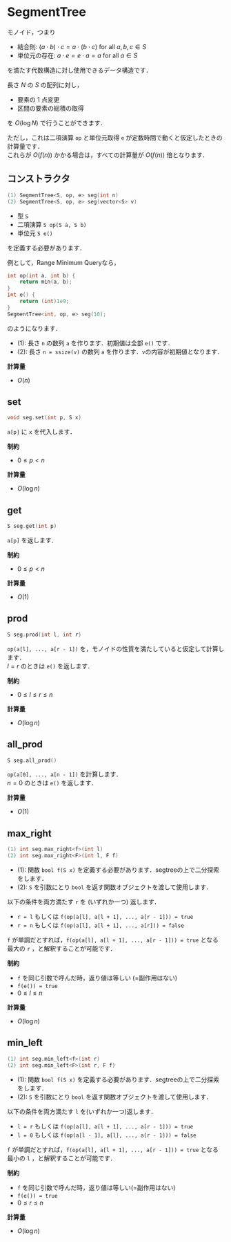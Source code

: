 # SegmentTree

モノイド，つまり

- 結合則: $(a \cdot b) \cdot c = a \cdot (b \cdot c)$ for all $a, b, c \in S$
- 単位元の存在: $a \cdot e = e \cdot a = a$ for all $a \in S$

を満たす代数構造に対し使用できるデータ構造です．

長さ $N$ の $S$ の配列に対し，

- 要素の $1$ 点変更
- 区間の要素の総積の取得

を $O(\log N)$ で行うことができます．

ただし，これは二項演算 `op` と単位元取得 `e` が定数時間で動くと仮定したときの計算量です．<br>
これらが $O(f(n))$ かかる場合は，すべての計算量が $O(f(n))$ 倍となります．

## コンストラクタ

```cpp
(1) SegmentTree<S, op, e> seg(int n)
(2) SegmentTree<S, op, e> seg(vector<S> v)
```

- 型 `S`
- 二項演算 `S op(S a, S b)`
- 単位元 `S e()`

を定義する必要があります．

例として，Range Minimum Queryなら，

```cpp
int op(int a, int b) {
    return min(a, b);
}
int e() {
    return (int)1e9;
}
SegmentTree<int, op, e> seg(10);
```

のようになります．

- (1): 長さ `n` の数列 `a` を作ります．初期値は全部 `e()` です．
- (2): 長さ `n = ssize(v)` の数列 `a` を作ります．`v`の内容が初期値となります．

**計算量**

- $O(n)$

## set

```cpp
void seg.set(int p, S x)
```

`a[p]` に `x` を代入します．

**制約**

- $0 \leq p < n$

**計算量**

- $O(\log n)$

## get

```cpp
S seg.get(int p)
```

`a[p]` を返します．

**制約**

- $0 \leq p < n$

**計算量**

- $O(1)$

## prod

```cpp
S seg.prod(int l, int r)
```

`op(a[l], ..., a[r - 1])` を，モノイドの性質を満たしていると仮定して計算します．<br>
$l = r$ のときは `e()` を返します．

**制約**

- $0 \leq l \leq r \leq n$

**計算量**

- $O(\log n)$

## all_prod

```cpp
S seg.all_prod()
```

`op(a[0], ..., a[n - 1])` を計算します．<br>
$n = 0$ のときは `e()` を返します．

**計算量**

- $O(1)$

## max_right

```cpp
(1) int seg.max_right<f>(int l)
(2) int seg.max_right<F>(int l, F f)
```

- (1): 関数 `bool f(S x)` を定義する必要があります．segtreeの上で二分探索をします．
- (2): `S` を引数にとり `bool` を返す関数オブジェクトを渡して使用します．

以下の条件を両方満たす `r` を (いずれか一つ) 返します．

- `r = l` もしくは `f(op(a[l], a[l + 1], ..., a[r - 1])) = true`
- `r = n` もしくは `f(op(a[l], a[l + 1], ..., a[r])) = false`

`f` が単調だとすれば，`f(op(a[l], a[l + 1], ..., a[r - 1])) = true` となる最大の `r` ，と解釈することが可能です．

**制約**

- `f` を同じ引数で呼んだ時，返り値は等しい (=副作用はない)
- `f(e()) = true`
- $0 \leq l \leq n$

**計算量**

- $O(\log n)$

## min_left

```cpp
(1) int seg.min_left<f>(int r)
(2) int seg.min_left<F>(int r, F f)
```

- (1): 関数 `bool f(S x)` を定義する必要があります．segtreeの上で二分探索をします．
- (2): `S` を引数にとり `bool` を返す関数オブジェクトを渡して使用します．

以下の条件を両方満たす `l` を(いずれか一つ)返します．

- `l = r` もしくは `f(op(a[l], a[l + 1], ..., a[r - 1])) = true`
- `l = 0` もしくは `f(op(a[l - 1], a[l], ..., a[r - 1])) = false`

`f` が単調だとすれば，`f(op(a[l], a[l + 1], ..., a[r - 1])) = true` となる最小の `l` ，と解釈することが可能です．

**制約**

- `f` を同じ引数で呼んだ時，返り値は等しい(=副作用はない)
- `f(e()) = true`
- $0 \leq r \leq n$

**計算量**

- $O(\log n)$